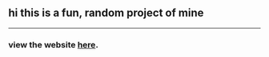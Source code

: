 ## hi this is a fun, random project of mine
***
### view the website [here](https://chdxtn.github.io/didactic-broccoli).
